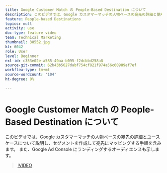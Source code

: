 ```yaml
---
title: Google Customer Match の People-Based Destination について
description: このビデオでは、Google カスタマーマッチの人物ベースの宛先の詳細と使用例について説明し、セグメントを作成して宛先にマッピングする手順を含みます。 また、Google Ad Console にランディングするオーディエンスも示します。
feature: People-based Destinations
topics: null
activity: use
doc-type: feature video
team: Technical Marketing
thumbnail: 38552.jpg
kt: 6042
role: User
level: Beginner
exl-id: c333e02e-a585-49aa-b095-f2dcbbd258a8
source-git-commit: 62b43b5627dabf754cf821f974a56c60989ef7ef
workflow-type: tm+mt
source-wordcount: '104'
ht-degree: 0%

---
```


# Google Customer Match の People-Based Destination について

このビデオでは、Google カスタマーマッチの人物ベースの宛先の詳細とユースケースについて説明し、セグメントを作成して宛先にマッピングする手順を含みます。 また、Google Ad Console にランディングするオーディエンスも示します。

>[!VIDEO](https://video.tv.adobe.com/v/38552/?quality=12&learn=on)
